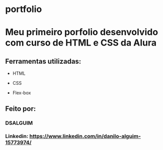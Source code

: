 # portfolio

# Meu primeiro porfolio desenvolvido com curso de HTML e CSS da Alura



## Ferramentas utilizadas:

* HTML

* CSS

* Flex-box

## Feito por:

### DSALGUIM

### Linkedin: https://www.linkedin.com/in/danilo-alguim-15773974/

```

